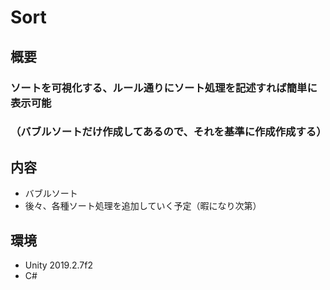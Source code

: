 # Sort  
  
## 概要  
### ソートを可視化する、ルール通りにソート処理を記述すれば簡単に表示可能  
### （バブルソートだけ作成してあるので、それを基準に作成作成する）  
  
## 内容  
- バブルソート  
- 後々、各種ソート処理を追加していく予定（暇になり次第）  
  
## 環境  
- Unity 2019.2.7f2  
- C#  
